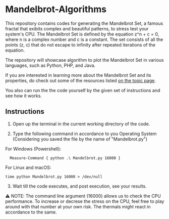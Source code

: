 # Mandelbrot-Algorithms

This repository contains codes for generating the Mandelbrot Set, a famous fractal that exibits complex and beautiful patterns, to stress test your system's CPU. The Mandelbrot Set is defined by the equation z^n + c = 0, where n is a complex number and c is a constant. The set consists of all the points (z, c) that do not escape to infinity after repeated iterations of the equation.

The repository will showcase algorithm to plot the Mandelbrot Set in various languages, such as Python, PHP, and Java.

If you are interested in learning more about the Mandelbrot Set and its properties, do check out some of the resources listed <a href="https://en.wikipedia.org/wiki/Plotting_algorithms_for_the_Mandelbrot_set"> on the topic page</a>.

You also can run the the code yourself by the given set of instructions and see how it works.

## Instructions
1) Open up the terminal in the current working directory of the code.

2) Type the following command in accordance to you Operating System (Considering you saved the file by the name of "Mandelbrot.py")

For Windows (Powershell):
```
  Measure-Command { python .\ Mandelbrot.py 16000 }
```

For Linux and macOS:
```
time python Mandelbrot.py 16000 > /dev/null
```

3) Wait till the code executes, and post execution, see your results.

⚠️ NOTE: The command line argument (16000) allows us to check the CPU performance. To increase or decrese the stress on the CPU, feel free to play around with that number at your own risk. The thermals might react in accordance to the same.
